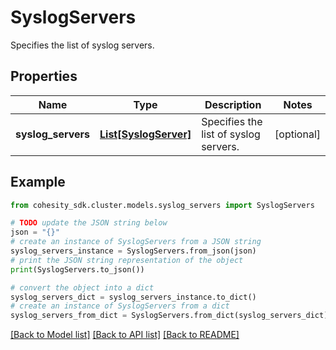 # SyslogServers

Specifies the list of syslog servers.

## Properties

Name | Type | Description | Notes
------------ | ------------- | ------------- | -------------
**syslog_servers** | [**List[SyslogServer]**](SyslogServer.md) | Specifies the list of syslog servers. | [optional] 

## Example

```python
from cohesity_sdk.cluster.models.syslog_servers import SyslogServers

# TODO update the JSON string below
json = "{}"
# create an instance of SyslogServers from a JSON string
syslog_servers_instance = SyslogServers.from_json(json)
# print the JSON string representation of the object
print(SyslogServers.to_json())

# convert the object into a dict
syslog_servers_dict = syslog_servers_instance.to_dict()
# create an instance of SyslogServers from a dict
syslog_servers_from_dict = SyslogServers.from_dict(syslog_servers_dict)
```
[[Back to Model list]](../README.md#documentation-for-models) [[Back to API list]](../README.md#documentation-for-api-endpoints) [[Back to README]](../README.md)


